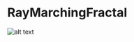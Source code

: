 # RayMarchingFractal

![alt text](https://github.com/41pha1/RayMarchingFractal/blob/main/render.jpg?raw=true)
